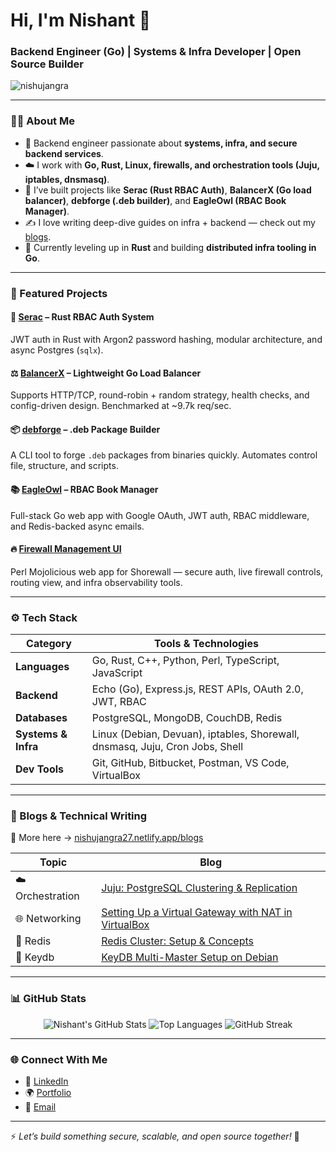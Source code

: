# Hi, I'm Nishant 👋  
### Backend Engineer (Go) | Systems & Infra Developer | Open Source Builder  

<p align="left">
  <img src="https://komarev.com/ghpvc/?username=nishujangra&label=Profile%20views&color=0e75b6&style=flat" alt="nishujangra" />
</p>

---

### 👨‍💻 About Me  

- 🔧 Backend engineer passionate about **systems, infra, and secure backend services**.  
- ☁️ I work with **Go, Rust, Linux, firewalls, and orchestration tools (Juju, iptables, dnsmasq)**.  
- 🧵 I’ve built projects like **Serac (Rust RBAC Auth)**, **BalancerX (Go load balancer)**, **debforge (.deb builder)**, and **EagleOwl (RBAC Book Manager)**.  
- ✍️ I love writing deep-dive guides on infra + backend — check out my [blogs](https://nishujangra27.netlify.app/blogs).  
- 🦀 Currently leveling up in **Rust** and building **distributed infra tooling in Go**.  

---

### 🚀 Featured Projects  

#### 🔐 [Serac](https://github.com/nishujangra/serac) – Rust RBAC Auth System  
JWT auth in Rust with Argon2 password hashing, modular architecture, and async Postgres (`sqlx`).  

#### ⚖️ [BalancerX](https://github.com/nishujangra/balancerx) – Lightweight Go Load Balancer  
Supports HTTP/TCP, round-robin + random strategy, health checks, and config-driven design. Benchmarked at ~9.7k req/sec.  

#### 📦 [debforge](https://github.com/nishujangra/debforge) – .deb Package Builder  
A CLI tool to forge `.deb` packages from binaries quickly. Automates control file, structure, and scripts.  

#### 📚 [EagleOwl](https://bitbucket.org/tirveni/eagleowl/src/master/) – RBAC Book Manager  
Full-stack Go web app with Google OAuth, JWT auth, RBAC middleware, and Redis-backed async emails.  

#### 🔥 [Firewall Management UI](https://bitbucket.org/tirveni/fireshorewall/src/master/)  
Perl Mojolicious web app for Shorewall — secure auth, live firewall controls, routing view, and infra observability tools.  

---

### ⚙️ Tech Stack  

| Category            | Tools & Technologies                                                             |
| ------------------- | -------------------------------------------------------------------------------- |
| **Languages**       | Go, Rust, C++, Python, Perl, TypeScript, JavaScript                              |
| **Backend**         | Echo (Go), Express.js, REST APIs, OAuth 2.0, JWT, RBAC                           |
| **Databases**       | PostgreSQL, MongoDB, CouchDB, Redis                                              |
| **Systems & Infra** | Linux (Debian, Devuan), iptables, Shorewall, dnsmasq, Juju, Cron Jobs, Shell     |
| **Dev Tools**       | Git, GitHub, Bitbucket, Postman, VS Code, VirtualBox                             |

---

### 📝 Blogs & Technical Writing  

📖 More here → [nishujangra27.netlify.app/blogs](https://nishujangra27.netlify.app/blogs)  

| Topic                | Blog |
|----------------------|------|
| ☁️ Orchestration     | [Juju: PostgreSQL Clustering & Replication](https://bitbucket.org/tirveni/devuan/wiki/nishant/Juju-PostgreSQL-Clustering) |
| 🌐 Networking        | [Setting Up a Virtual Gateway with NAT in VirtualBox](https://bitbucket.org/tirveni/devuan/wiki/nishant/Setting-Up-a-Virtual-Gateway-with-NAT-in-VirtualBox) |
| 💾 Redis             | [Redis Cluster: Setup & Concepts](https://bitbucket.org/tirveni/devuan/wiki/nishant/Redis-Cluster) |
| 🔀 Keydb             | [KeyDB Multi-Master Setup on Debian](https://bitbucket.org/tirveni/devuan/wiki/nishant/KeyDB-Multi-Master) |

---

### 📊 GitHub Stats  

<p align="center">
  <img src="https://github-readme-stats.vercel.app/api?username=nishujangra&show_icons=true&theme=radical" alt="Nishant's GitHub Stats" />
  <img src="https://github-readme-stats.vercel.app/api/top-langs/?username=nishujangra&layout=compact&theme=radical&langs_count=8" alt="Top Languages" />
  <img src="https://github-readme-streak-stats.herokuapp.com/?user=nishujangra&theme=radical" alt="GitHub Streak" />
</p>

---

### 🌐 Connect With Me  

- 💼 [LinkedIn](https://www.linkedin.com/in/nishujangra27/)  
- 🌍 [Portfolio](https://nishujangra27.netlify.app/)  
- 📧 [Email](mailto:ndjangra1027@gmail.com)  

---

⚡ *Let’s build something secure, scalable, and open source together!* 🚀  
